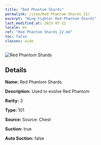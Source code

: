 ```yaml
---
title: "Red Phantom Shards"
permalink: /item/Red Phantom Shards_22/
excerpt: "Wing Fighter Red Phantom Shards"
last_modified_at: 2023-07-22
locale: en
ref: "Red Phantom Shards_22.md"
toc: false
classes: wide
---
```



 ![Red Phantom Shards](/images/item/Red_Phantom_Shards_p.png)



## Details

 **Name:** Red Phantom Shards 

 **Description:** Used to evolve Red Phantom

 **Rarity:** 3 

 **Type:** 101 

 **Source:** Source: Chest 

 **Suction:** true 

 **Auto Suction:** false 


